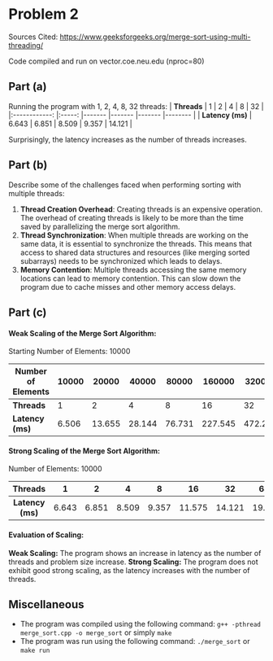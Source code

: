 # Problem 2

Sources Cited: https://www.geeksforgeeks.org/merge-sort-using-multi-threading/

Code compiled and run on vector.coe.neu.edu (nproc=80)

## Part (a)
Running the program with 1, 2, 4, 8, 32 threads:
|    **Threads**   	|   1   	| 2     	| 4     	| 8     	| 32     	|
|:------------:	|:-----:	|-------	|-------	|-------	|--------	|
| **Latency (ms)** 	| 6.643 	| 6.851 	| 8.509 	| 9.357 	| 14.121 	|

Surprisingly, the latency increases as the number of threads increases. 

## Part (b)
Describe some of the challenges faced when performing sorting with multiple threads:

1. **Thread Creation Overhead**: Creating threads is an expensive operation. The overhead of creating threads is likely to be more than the time saved by parallelizing the merge sort algorithm.
2. **Thread Synchronization**: When multiple threads are working on the same data, it is essential to synchronize the threads. This means that access to shared data structures and resources (like merging sorted subarrays) needs to be synchronized which leads to delays.
3. **Memory Contention**: Multiple threads accessing the same memory locations can lead to memory contention. This can slow down the program due to cache misses and other memory access delays.


## Part (c)

#### Weak Scaling of the Merge Sort Algorithm:

Starting Number of Elements: 10000

| **Number of Elements** 	| 10000 	| 20000  	| 40000  	| 80000  	| 160000  	| 320000  	| 640000  	| 1280000 	| 2560000 	|
|------------------------	|-------	|--------	|--------	|--------	|---------	|---------	|---------	|---------	|---------	|
|       **Threads**      	|   1   	| 2      	| 4      	| 8      	| 16      	| 32      	| 64      	| 128     	| 256     	|
|    **Latency (ms)**    	| 6.506 	| 13.655 	| 28.144 	| 76.731 	| 227.545 	| 472.222 	| 1219.09 	| 2087.72 	| 4186.92 	|


#### Strong Scaling of the Merge Sort Algorithm:

Number of Elements: 10000

|    **Threads**   	|   1   	| 2     	| 4     	| 8     	| 16     	| 32     	| 64    	| 128    	| 256    	|
|:----------------:	|:-----:	|-------	|-------	|-------	|--------	|--------	|-------	|--------	|--------	|
| **Latency (ms)** 	| 6.643 	| 6.851 	| 8.509 	| 9.357 	| 11.575 	| 14.121 	| 19.89 	| 30.428 	| 44.603 	|

#### Evaluation of Scaling:
**Weak Scaling:** The program shows an increase in latency as the number of threads and problem size increase.
**Strong Scaling:** The program does not exhibit good strong scaling, as the latency increases with the number of threads.


## Miscellaneous
- The program was compiled using the following command:
```g++ -pthread merge_sort.cpp -o merge_sort``` or simply ```make```
- The program was run using the following command:
```./merge_sort``` or ```make run```